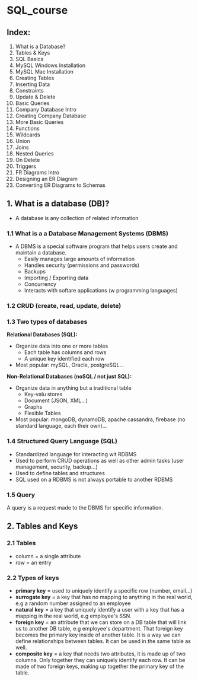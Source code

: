 # SQL_course

## Index:
1. What is a Database?
2. Tables & Keys
3. SQL Basics
4. MySQL Windows Installation
5. MySQL Mac Installation
6. Creating Tables
7. Inserting Data
8. Constraints
9. Update & Delete
10. Basic Queries
11. Company Database Intro
12. Creating Company Database
13. More Basic Queries
14. Functions
15. Wildcards
16. Union
17. Joins
18. Nested Queries
19. On Delete
20. Triggers
21. FR Diagrams Intro
22. Designing an ER Diagram
23. Converting ER Diagrams to Schemas 

## 1. What is a database (DB)?
* A database is any collection of related information

### 1.1 What is a a Database Management Systems (DBMS)
* A DBMS is a special software program that helps users create and maintain a database.
    * Easily manages large amounts of information
    * Handles security (permissions and passwords)
    * Backups
    * Importing / Exporting data
    * Concurrency
    * Interacts with softare applications (w programming languages)
    
### 1.2 CRUD (create, read, update, delete)

### 1.3 Two types of databases

**Relational Databases (SQL):**
* Organize data into one or more tables
  * Each table has columns and rows
  * A unique key identified each row
* Most popular: mySQL, Oracle, postgreSQL...
  
**Non-Relational Databases (noSQL / not just SQL):**
* Organize data in anything but a traditional table
  * Key-valu stores
  * Document (JSON, XML...)
  * Graphs
  * Flexible Tables
* Most popular: mongoDB, dynamoDB, apache cassandra, firebase (no standard language, each their own)...
  
### 1.4 Structured Query Language (SQL)
* Standardized language for interacting wit RDBMS
* Used to perform CRUD operations as well as other admin tasks (user management, security, backup...)
* Used to define tables and structures
* SQL used on a RDBMS is not always portable to another RDBMS

### 1.5 Query
A query is a request made to the DBMS for specific information. 

## 2. Tables and Keys

### 2.1 Tables
* column = a single attribute
* row = an entry

### 2.2 Types of keys
* **primary key** = used to uniquely identify a specific row (number, email...)
* **surrogate key** = a key that has no mapping to anything in the real world, e.g a random number assigned to an employee
* **natural key** = a key that uniquely identify a user with a key that has a mapping in the real world, e.g employee's SSN.
* **foreign key** = an attribute that we can store on a DB table that will link us to another DB table, e.g employee's department. That foreign key becomes the primary key inside of another table. It is a way we can define relationships between tables. It can be used in the same table as well. 
* **composite key** = a key that needs two attributes, it is made up of two columns. Only together they can uniquely identify each row. It can be made of two foreign keys, making up together the primary key of the table. 
